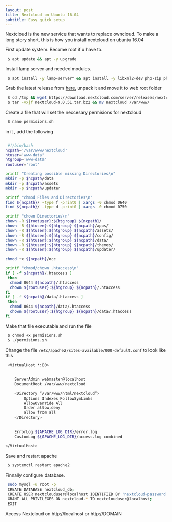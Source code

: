 ```yaml
---
layout: post
title: Nextcloud on Ubuntu 16.04
subtitle: Easy quick setup
---
```


Nextcloud is the new service that wants to replace owncloud. To make a long story short, this is how you install nextcloud on ubuntu 16.04

First update system. Become root if u have to.

```bash
 $ apt update && apt -y upgrade
```

Install lamp server and needed modules.

```bash
 $ apt install -y lamp-server^ && apt install -y libxml2-dev php-zip php-dom php-xmlwriter php-xmlreader php-gd php-curl php-mbstring && sudo a2enmod rewrite
```

Grab the latest release from <a href="https://nextcloud.com/install/#instructions-server">here</a>, unpack it and move it to web root folder

```bash
 $ cd /tmp && wget https://download.nextcloud.com/server/releases/nextcloud-9.0.51.tar.bz2
 $ tar -vxjf nextcloud-9.0.51.tar.bz2 && mv nextcloud /var/www/
```

Create a file that will set the neccesary permisions for nextcloud

```bash
 $ nano permisions.sh
```
in it , add the following 

```bash

 #!/bin/bash
ncpath='/var/www/nextcloud'
htuser='www-data'
htgroup='www-data'
rootuser='root'

printf "Creating possible missing Directories\n"
mkdir -p $ncpath/data
mkdir -p $ncpath/assets
mkdir -p $ncpath/updater

printf "chmod Files and Directories\n"
find ${ncpath}/ -type f -print0 | xargs -0 chmod 0640
find ${ncpath}/ -type d -print0 | xargs -0 chmod 0750

printf "chown Directories\n"
chown -R ${rootuser}:${htgroup} ${ncpath}/
chown -R ${htuser}:${htgroup} ${ncpath}/apps/
chown -R ${htuser}:${htgroup} ${ncpath}/assets/
chown -R ${htuser}:${htgroup} ${ncpath}/config/
chown -R ${htuser}:${htgroup} ${ncpath}/data/
chown -R ${htuser}:${htgroup} ${ncpath}/themes/
chown -R ${htuser}:${htgroup} ${ncpath}/updater/

chmod +x ${ncpath}/occ

printf "chmod/chown .htaccess\n"
if [ -f ${ncpath}/.htaccess ]
 then
  chmod 0644 ${ncpath}/.htaccess
  chown ${rootuser}:${htgroup} ${ncpath}/.htaccess
fi
if [ -f ${ncpath}/data/.htaccess ]
 then
  chmod 0644 ${ncpath}/data/.htaccess
  chown ${rootuser}:${htgroup} ${ncpath}/data/.htaccess
fi

```

Make that file executable and run the file

```bash
 $ chmod +x permisions.sh
 $ ./permisions.sh
```
Change the file ```/etc/apache2/sites-available/000-default.conf``` to look like this

```bash
 <VirtualHost *:80>
 
 
    ServerAdmin webmaster@localhost
    DocumentRoot /var/www/nextcloud
 
    <Directory “/var/www/html/nextcloud”>
        Options Indexes FollowSymLinks
        AllowOverride All
        Order allow,deny
        allow from all
    </Directory>
 
 
    ErrorLog ${APACHE_LOG_DIR}/error.log
    CustomLog ${APACHE_LOG_DIR}/access.log combined
 
</VirtualHost>
```

Save and restart apache

```bash
 $ systemctl restart apache2
```

Finnally configure database.


```bash
 sudo mysql -u root -p
 CREATE DATABASE nextcloud_db;
 CREATE USER nextclouduser@localhost IDENTIFIED BY 'nextcloud-password';
 GRANT ALL PRIVILEGES ON nextcloud.* TO nextclouduser@localhost;
 EXIT
```

Access Nextcloud on http://localhost or http://DOMAIN











